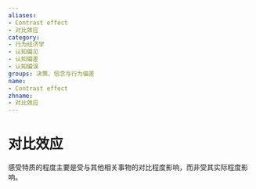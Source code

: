 ```yaml
---
aliases:
- Contrast effect
- 对比效应
category:
- 行为经济学
- 认知偏见
- 认知偏差
- 认知偏误
groups: 决策、信念与行为偏差
name:
- Contrast effect
zhname:
- 对比效应
---
```


# 对比效应

感受特质的程度主要是受与其他相关事物的对比程度影响，而非受其实际程度影响。
